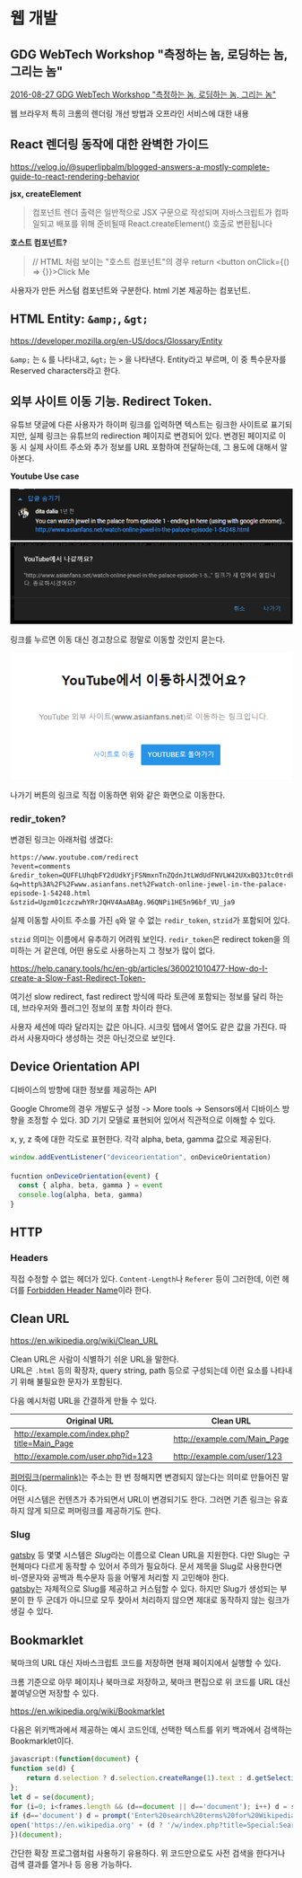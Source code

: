 # 웹 개발

## GDG WebTech Workshop "측정하는 놈, 로딩하는 놈, 그리는 놈"

[2016-08-27 GDG WebTech Workshop "측정하는 놈, 로딩하는 놈, 그리는 놈"](./2016-08-27-gdg-webtech-workshop-nnn.md)

웹 브라우저 특히 크롬의 렌더링 개선 방법과 오프라인 서비스에 대한 내용

## React 렌더링 동작에 대한 완벽한 가이드

https://velog.io/@superlipbalm/blogged-answers-a-mostly-complete-guide-to-react-rendering-behavior

**jsx, createElement**

> 컴포넌트 렌더 출력은 일반적으로 JSX 구문으로 작성되며 자바스크립트가 컴파일되고 배포를 위해 준비될때 React.createElement() 호출로 변환됩니다

**호스트 컴포넌트?**

> // HTML 처럼 보이는 "호스트 컴포넌트"의 경우
> return <button onClick={() => {}}>Click Me</button>

사용자가 만든 커스텀 컴포넌트와 구분한다. html 기본 제공하는 컴포넌트.

## HTML Entity: `&amp;`, `&gt;`

https://developer.mozilla.org/en-US/docs/Glossary/Entity

`&amp;` 는 `&` 를 나타내고, `&gt;` 는 `>` 을 나타낸다. Entity라고 부르며, 이 중 특수문자를 Reserved characters라고 한다.

## 외부 사이트 이동 기능. Redirect Token.

유튜브 댓글에 다른 사용자가 하이퍼 링크를 입력하면 텍스트는 링크한 사이트로 표기되지만, 실제 링크는 유튜브의 redirection 페이지로 변경되어 있다.
변경된 페이지로 이동 시 실제 사이트 주소와 추가 정보를 URL 포함하여 전달하는데, 그 용도에 대해서 알아본다.

**Youtube Use case**

![youtube redirection 1](res/youtube-redirection1.png)
![youtube redirection 2](res/youtube-redirection2.png)

링크를 누르면 이동 대신 경고창으로 정말로 이동할 것인지 묻는다.

![youtube redirection 3](res/youtube-redirection3.png)

나가기 버튼의 링크로 직접 이동하면 위와 같은 화면으로 이동한다.

### redir_token?

변경된 링크는 아래처럼 생겼다:

```
https://www.youtube.com/redirect
?event=comments
&redir_token=QUFFLUhqbFY2dUdkYjFSNmxnTnZQdnJtLWdUdFNVLW42UXxBQ3Jtc0trdkt2UW1fMWRYdDY0MU1JVTh4ODg0SjVCSUhITi1ualBvN3dUU3ZVR0xjV2h1SnQ5NHdpM2hHdVZmT1JTTWszel9BZlBLQUp4RjJnSDNGVTBuVVdwVnR0VVZ3WURweGE3TUZXalFBQTJIOVhxNXpXdw
&q=http%3A%2F%2Fwww.asianfans.net%2Fwatch-online-jewel-in-the-palace-episode-1-54248.html
&stzid=Ugzm01czczwhYRrJQHV4AaABAg.96QNPi1HE5n96bf_VU_ja9
```

실제 이동할 사이트 주소를 가진 `q`와 알 수 없는 `redir_token`, `stzid`가 포함되어 있다.

`stzid` 의미는 이름에서 유추하기 어려워 보인다.
`redir_token`은 redirect token을 의미하는 거 같은데, 어떤 용도로 사용하는지 그 정보가 많이 없다.

https://help.canary.tools/hc/en-gb/articles/360021010477-How-do-I-create-a-Slow-Fast-Redirect-Token-

여기선 slow redirect, fast redirect 방식에 따라 토큰에 포함되는 정보를 달리 하는데, 브라우저와 플러그인 정보의 포함 차이라 한다.

사용자 세션에 따라 달라지는 값은 아니다.
시크릿 탭에서 열어도 같은 값을 가진다. 따라서 사용자마다 생성하는 것은 아닌것으로 보인다.

## Device Orientation API

디바이스의 방향에 대한 정보를 제공하는 API

Google Chrome의 경우 개발도구 설정 -> More tools -> Sensors에서 디바이스 방향을 조정할 수 있다.
3D 기기 모델로 표현되어 있어서 직관적으로 이해할 수 있다.

x, y, z 축에 대한 각도로 표현한다. 각각 alpha, beta, gamma 값으로 제공된다.

```js
window.addEventListener("deviceorientation", onDeviceOrientation)

fucntion onDeviceOrientation(event) {
  const { alpha, beta, gamma } = event
  console.log(alpha, beta, gamma)
}
```

## HTTP

### Headers

직접 수정할 수 없는 헤더가 있다. `Content-Length`나 `Referer` 등이 그러한데, 이런 헤더를 [Forbidden Header Name](https://developer.mozilla.org/en-US/docs/Glossary/Forbidden_header_name)이라 한다.

## Clean URL

https://en.wikipedia.org/wiki/Clean_URL

Clean URL은 사람이 식별하기 쉬운 URL을 말한다.\
URL은 `.html` 등의 확장자, query string, path 등으로 구성되는데 이런 요소를 나타내기 위해 불필요한 문자가 포함된다.

다음 예시처럼 URL을 간결하게 만들 수 있다.

| Original URL                                 | Clean URL                    |
|----------------------------------------------|------------------------------|
| http://example.com/index.php?title=Main_Page | http://example.com/Main_Page |
| http://example.com/user.php?id=123           | http://example.com/user/123  |

[퍼머링크(permalink)](https://en.wikipedia.org/wiki/Permalink)는 주소는 한 번 정해지면 변경되지 않는다는 의미로 만들어진 말이다.\
어떤 시스템은 컨텐츠가 추가되면서 URL이 변경되기도 한다. 그러면 기존 링크는 유효하지 않게 되므로 퍼머링크를 제공하기도 한다.

### Slug

[gatsby](./gatsbyjs.md) 등 몇몇 시스템은 *Slug*라는 이름으로 Clean URL을 지원한다.
다만 Slug는 구현체마다 다르게 동작할 수 있어서 주의가 필요하다.
문서 제목을 Slug로 사용한다면 비-영문자와 공백과 특수문자 등을 어떻게 처리할 지 고민해야 한다.\
[gatsby](./gatsbyjs.md)는 자체적으로 Slug를 제공하고 커스텀할 수 있다.
하지만 Slug가 생성되는 부분이 한 두 군데가 아니므로 모두  찾아서 처리하지 않으면 제대로 동작하지 않는 링크가 생길 수 있다.

## Bookmarklet

북마크의 URL 대신 자바스크립트 코드를 저장하면 현재 페이지에서 실행할 수 있다.

크롬 기준으로 아무 페이지나 북마크로 저장하고, 북마크 편집으로 위 코드를 URL 대신 붙여넣으면 저장할 수 있다.

https://en.wikipedia.org/wiki/Bookmarklet

다음은 위키백과에서 제공하는 예시 코드인데, 선택한 텍스트를 위키 백과에서 검색하는 Bookmarklet이다.

```js
javascript:(function(document) {
function se(d) {
    return d.selection ? d.selection.createRange(1).text : d.getSelection(1);
};
let d = se(document);
for (i=0; i<frames.length && (d==document || d=='document'); i++) d = se(frames[i].document);
if (d=='document') d = prompt('Enter%20search%20terms%20for%20Wikipedia','');
open('https://en.wikipedia.org' + (d ? '/w/index.php?title=Special:Search&search=' + encodeURIComponent(d) : '')).focus();
})(document);
```

간단한 확장 프로그램처럼 사용하기 유용하다.
위 코드만으로도 사전 검색을 한다거나 검색 결과를 열거나 등 응용 가능하다.
